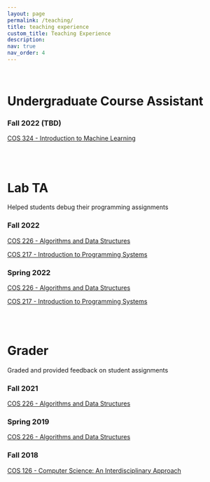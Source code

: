 ```yaml
---
layout: page
permalink: /teaching/
title: teaching experience
custom_title: Teaching Experience
description:
nav: true
nav_order: 4
---
```


&nbsp;  

# Undergraduate Course Assistant
### Fall 2022 (TBD)
[COS 324 - Introduction to Machine Learning](https://www.cs.princeton.edu/courses/archive/fall22/cos324/)

&nbsp;  
&nbsp;  

# Lab TA
Helped students debug their programming assignments

### Fall 2022
[COS 226 - Algorithms and Data Structures](https://www.cs.princeton.edu/courses/archive/fall22/cos226/)

[COS 217 - Introduction to Programming Systems](https://www.cs.princeton.edu/courses/archive/fall22/cos217/)

### Spring 2022
[COS 226 - Algorithms and Data Structures](https://www.cs.princeton.edu/courses/archive/spring22/cos226/)

[COS 217 - Introduction to Programming Systems](https://www.cs.princeton.edu/courses/archive/spring22/cos217/)

&nbsp;  
&nbsp;  

# Grader
Graded and provided feedback on student assignments

### Fall 2021
[COS 226 - Algorithms and Data Structures](https://www.cs.princeton.edu/courses/archive/fall21/cos226/)

### Spring 2019
[COS 226 - Algorithms and Data Structures](https://www.cs.princeton.edu/courses/archive/spring19/cos226/)

### Fall 2018
[COS 126 - Computer Science: An Interdisciplinary Approach](https://www.cs.princeton.edu/courses/archive/fall18/cos126/)
